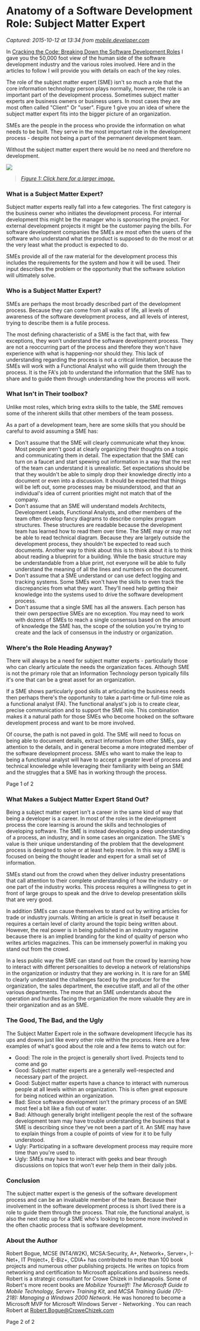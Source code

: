 # Anatomy of a Software Development Role: Subject Matter Expert

_Captured: 2015-10-12 at 13:34 from [mobile.developer.com](http://mobile.developer.com/java/other/article.php/3496316/Anatomy-of-a-Software-Development-Role-Subject-Matter-Expert.htm)_

In [Cracking the Code: Breaking Down the Software Development Roles](http://www.developer.com/mgmt/article.php/3490871) I gave you the 50,000 foot view of the human side of the software development industry and the various roles involved. Here and in the articles to follow I will provide you with details on each of the key roles.

The role of the subject matter expert (SME) isn't so much a role that the core information technology person plays normally, however, the role is an important part of the development process. Sometimes subject matter experts are business owners or business users. In most cases they are most often called "Client" Or "user". Figure 1 give you an idea of where the subject matter expert fits into the bigger picture of an organization.

SMEs are the people in the process who provide the information on what needs to be built. They serve in the most important role in the development process - despite not being a part of the permanent development team.

Without the subject matter expert there would be no need and therefore no development.

![](http://www.developer.com/img/articles/2005/04/12/SME.gif)  
[ ](http://www.developer.com/img/articles/2005/04/12/SME.gif)

> _[Figure 1: Click here for a larger image.](http://www.developer.com/img/articles/2005/04/12/SME.gif)_

### What is a Subject Matter Expert? 

Subject matter experts really fall into a few categories. The first category is the business owner who initiates the development process. For internal development this might be the manager who is sponsoring the project. For external development projects it might be the customer paying the bills. For software development companies the SMEs are most often the users of the software who understand what the product is supposed to do the most or at the very least what the product is expected to do.

SMEs provide all of the raw material for the development process this includes the requirements for the system and how it will be used. Their input describes the problem or the opportunity that the software solution will ultimately solve.

### Who is a Subject Matter Expert? 

SMEs are perhaps the most broadly described part of the development process. Because they can come from all walks of life, all levels of awareness of the software development process, and all levels of interest, trying to describe them is a futile process.

The most defining characteristic of a SME is the fact that, with few exceptions, they won't understand the software development process. They are not a reoccurring part of the process and therefore they won't have experience with what is happening-nor should they. This lack of understanding regarding the process is not a critical limitation, because the SMEs will work with a Functional Analyst who will guide them through the process. It is the FA's job to understand the information that the SME has to share and to guide them through understanding how the process will work.

### What Isn't in Their toolbox? 

Unlike most roles, which bring extra skills to the table, the SME removes some of the inherent skills that other members of the team possess.

As a part of a development team, here are some skills that you should be careful to avoid assuming a SME has:

  * Don't assume that the SME will clearly communicate what they know. Most people aren't good at clearly organizing their thoughts on a topic and communicating them in detail. The expectation that the SME can turn on a faucet and start spewing out information in a way that the rest of the team can understand it is unrealistic. Set expectations should be that they wouldn't be able to simply drop their knowledge directly into a document or even into a discussion. It should be expected that things will be left out, some processes may be misunderstood, and that an individual's idea of current priorities might not match that of the company. 
  * Don't assume that an SME will understand models Architects, Development Leads, Functional Analysts, and other members of the team often develop fancy diagrams to describe complex program structures. These structures are readable because the development team has learned how to read them over time. The SME may or may not be able to read technical diagram. Because they are largely outside the development process, they shouldn't be expected to read such documents. Another way to think about this is to think about it is to think about reading a blueprint for a building. While the basic structure may be understandable from a blue print, not everyone will be able to fully understand the meaning of all the lines and numbers on the document. 
  * Don't assume that a SME understand or can use defect logging and tracking systems. Some SMEs won't have the skills to even track the discrepancies from what they want. They'll need help getting their knowledge into the systems used to drive the software development process. 
  * Don't assume that a single SME has all the answers. Each person has their own perspective SMEs are no exception. You may need to work with dozens of SMEs to reach a single consensus based on the amount of knowledge the SME has, the scope of the solution you're trying to create and the lack of consensus in the industry or organization. 

### Where's the Role Heading Anyway?

There will always be a need for subject matter experts - particularly those who can clearly articulate the needs the organization faces. Although SME is not the primary role that an Information Technology person typically fills it's one that can be a great asset for an organization.

If a SME shows particularly good skills at articulating the business needs then perhaps there's the opportunity to take a part-time or full-time role as a functional analyst (FA). The functional analyst's job is to create clear, precise communication and to support the SME role. This combination makes it a natural path for those SMEs who become hooked on the software development process and want to be more involved.

Of course, the path is not paved in gold. The SME will need to focus on being able to document details, extract information from other SMEs, pay attention to the details, and in general become a more integrated member of the software development process. SMEs who want to make the leap to being a functional analyst will have to accept a greater level of process and technical knowledge while leveraging their familiarity with being an SME and the struggles that a SME has in working through the process.

Page 1 of 2

  


### What Makes a Subject Matter Expert Stand Out? 

Being a subject matter expert isn't a career in the same kind of way that being a developer is a career. In most of the roles in the development process the core learning is around the skills and technologies of developing software. The SME is instead developing a deep understanding of a process, an industry, and in some cases an organization. The SME's value is their unique understanding of the problem that the development process is designed to solve or at least help resolve. In this way a SME is focused on being the thought leader and expert for a small set of information.

SMEs stand out from the crowd when they deliver industry presentations that call attention to their complete understanding of how the industry - or one part of the industry works. This process requires a willingness to get in front of large groups to speak and the drive to develop presentation skills that are very good.

In addition SMEs can cause themselves to stand out by writing articles for trade or industry journals. Writing an article is great in itself because it requires a certain level of clarity around the topic being written about. However, the real power is in being published in an industry magazine because there is an implied branding for the kind of quality of person who writes articles magazines. This can be immensely powerful in making you stand out from the crowd.

In a less public way the SME can stand out from the crowd by learning how to interact with different personalities to develop a network of relationships in the organization or industry that they are working in. It is rare for an SME to clearly understand the challenges faced by the producer for the organization, the sales department, the executive staff, and all of the other various departments. The more that an SME understands about the operation and hurdles facing the organization the more valuable they are in their organization and as an SME.

### The Good, The Bad, and the Ugly

The Subject Matter Expert role in the software development lifecycle has its ups and downs just like every other role within the process. Here are a few examples of what's good about the role and a few items to watch out for:

  * Good: The role in the project is generally short lived. Projects tend to come and go 
  * Good: Subject matter experts are a generally well-respected and necessary part of the project. 
  * Good: Subject matter experts have a chance to interact with numerous people at all levels within an organization. This is often great exposure for being noticed within an organization. 
  * Bad: Since software development isn't the primary process of an SME most feel a bit like a fish out of water. 
  * Bad: Although generally bright intelligent people the rest of the software development team may have trouble understanding the business that a SME is describing since they've not been a part of it. An SME may have to explain things from a couple of points of view for it to be fully understood. 
  * Ugly: Participating in a software development process may require more time than you're used to. 
  * Ugly: SMEs may have to interact with geeks and bear through discussions on topics that won't ever help them in their daily jobs. 

### Conclusion

The subject matter expert is the genesis of the software development process and can be an invaluable member of the team. Because their involvement in the software development process is short lived there is a role to guide them through the process. That role, the functional analyst, is also the next step up for a SME who's looking to become more involved in the often chaotic process that is software development.

### About the Author

Robert Bogue, MCSE (NT4/W2K), MCSA:Security, A+, Network+, Server+, I-Net+, IT Project+, E-Biz+, CDIA+ has contributed to more than 100 book projects and numerous other publishing projects. He writes on topics from networking and certification to Microsoft applications and business needs. Robert is a strategic consultant for Crowe Chizek in Indianapolis. Some of Robert's more recent books are _Mobilize Yourself!: The Microsoft Guide to Mobile Technology, Server+ Training Kit_, and _MCSA Training Guide (70-218): Managing a Windows 2000 Network_. He was honored to become a Microsoft MVP for Microsoft Windows Server - Networking . You can reach Robert at Robert.Bogue@CroweChizek.com

Page 2 of 2
